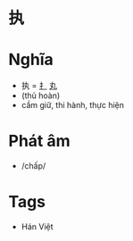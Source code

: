# 执

# Nghĩa
* 执 = [⺘](⺘.md) [丸](丸.md)
* (thủ hoàn)
* cầm giữ, thi hành, thực hiện

# Phát âm
* /chấp/

# Tags
* Hán Việt

<script>window.HANZI_FIELD='执';</script>
